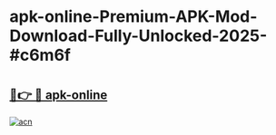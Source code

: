 # apk-online-Premium-APK-Mod-Download-Fully-Unlocked-2025-#c6m6f

# <h2><a href="https://bedroomkl.my?title=apk-online&ref=1AP">🔗👉 🔴 apk-online</a></h2>

[![acn](https://github.com/user-attachments/assets/0f9c940e-d8b0-45ae-aac7-cd30a18b3e1c)](https://bedroomkl.my?title=apk-online&ref=1AP)

